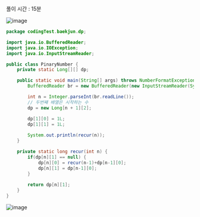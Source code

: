 풀이 시간 : 15분  

![image](https://user-images.githubusercontent.com/67637716/198314990-0e95b686-8f18-4fce-aa39-d0d5d5d1db51.png)  




``` java
package codingTest.baekjun.dp;

import java.io.BufferedReader;
import java.io.IOException;
import java.io.InputStreamReader;

public class PinaryNumber {
	private static Long[][] dp;

	public static void main(String[] args) throws NumberFormatException, IOException {
		BufferedReader br = new BufferedReader(new InputStreamReader(System.in));

		int n = Integer.parseInt(br.readLine());
		// 두번쨰 배열은 시작하는 수
		dp = new Long[n + 1][2];

		dp[1][0] = 1L;
		dp[1][1] = 1L;
		
		System.out.println(recur(n));
	}

	private static long recur(int n) {
		if(dp[n][1] == null) {
			dp[n][0] = recur(n-1)+dp[n-1][0];
			dp[n][1] = dp[n-1][0];
		}
		
		return dp[n][1];
	}
}

```  

![image](https://user-images.githubusercontent.com/67637716/198315074-05ec3d4f-4474-4f3f-ac7c-06ec311726d6.png)  
